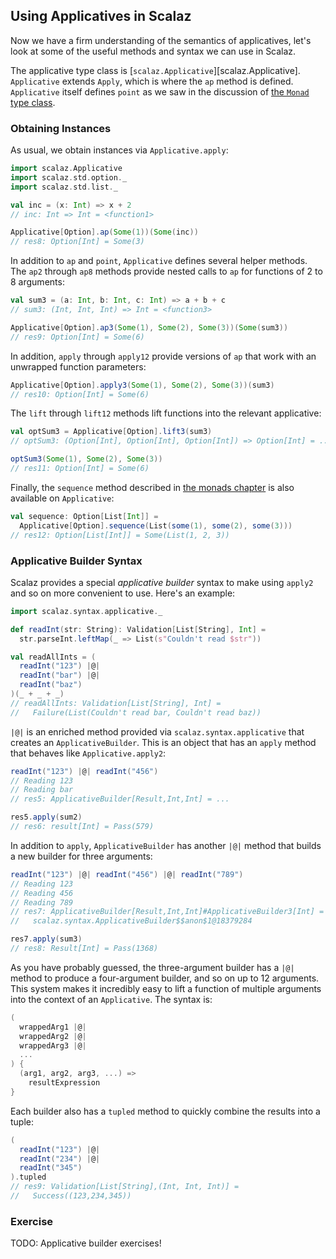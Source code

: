## Using Applicatives in Scalaz

Now we have a firm understanding of the semantics of applicatives,
let's look at some of the useful methods and syntax we can use in Scalaz.

The applicative type class is [`scalaz.Applicative`][scalaz.Applicative].
`Applicative` extends `Apply`, which is where the `ap` method is defined.
`Applicative` itself defines `point` as we saw in the discussion of
[the `Monad` type class](#monad-type-class).

### Obtaining Instances

As usual, we obtain instances via `Applicative.apply`:

~~~ scala
import scalaz.Applicative
import scalaz.std.option._
import scalaz.std.list._

val inc = (x: Int) => x + 2
// inc: Int => Int = <function1>

Applicative[Option].ap(Some(1))(Some(inc))
// res8: Option[Int] = Some(3)
~~~

In addition to `ap` and `point`, `Applicative` defines several helper methods. The `ap2` through `ap8` methods provide nested calls to `ap` for functions of 2 to 8 arguments:

~~~ scala
val sum3 = (a: Int, b: Int, c: Int) => a + b + c
// sum3: (Int, Int, Int) => Int = <function3>

Applicative[Option].ap3(Some(1), Some(2), Some(3))(Some(sum3))
// res9: Option[Int] = Some(6)
~~~

In addition, `apply` through `apply12` provide versions of `ap` that work with an unwrapped function parameters:

~~~ scala
Applicative[Option].apply3(Some(1), Some(2), Some(3))(sum3)
// res10: Option[Int] = Some(6)
~~~

The `lift` through `lift12` methods lift functions into the relevant applicative:

~~~ scala
val optSum3 = Applicative[Option].lift3(sum3)
// optSum3: (Option[Int], Option[Int], Option[Int]) => Option[Int] = ...

optSum3(Some(1), Some(2), Some(3))
// res11: Option[Int] = Some(6)
~~~

Finally, the `sequence` method described in [the monads chapter](#monad-type-class) is also available on `Applicative`:

~~~ scala
val sequence: Option[List[Int]] =
  Applicative[Option].sequence(List(some(1), some(2), some(3)))
// res12: Option[List[Int]] = Some(List(1, 2, 3))
~~~

### Applicative Builder Syntax

Scalaz provides a special *applicative builder* syntax to make using `apply2` and so on more convenient to use. Here's an example:

~~~ scala
import scalaz.syntax.applicative._

def readInt(str: String): Validation[List[String], Int] =
  str.parseInt.leftMap(_ => List(s"Couldn't read $str"))

val readAllInts = (
  readInt("123") |@|
  readInt("bar") |@|
  readInt("baz")
)(_ + _ + _)
// readAllInts: Validation[List[String], Int] =
//   Failure(List(Couldn't read bar, Couldn't read baz))
~~~

`|@|` is an enriched method provided via `scalaz.syntax.applicative` that creates an `ApplicativeBuilder`. This is an object that has an `apply` method that behaves like `Applicative.apply2`:

~~~ scala
readInt("123") |@| readInt("456")
// Reading 123
// Reading bar
// res5: ApplicativeBuilder[Result,Int,Int] = ...

res5.apply(sum2)
// res6: result[Int] = Pass(579)
~~~

In addition to `apply`, `ApplicativeBuilder` has another `|@|` method that builds a new builder for three arguments:

~~~ scala
readInt("123") |@| readInt("456") |@| readInt("789")
// Reading 123
// Reading 456
// Reading 789
// res7: ApplicativeBuilder[Result,Int,Int]#ApplicativeBuilder3[Int] = ↩
//   scalaz.syntax.ApplicativeBuilder$$anon$1@18379284

res7.apply(sum3)
// res8: Result[Int] = Pass(1368)
~~~

As you have probably guessed, the three-argument builder has a `|@|` method to produce a four-argument builder, and so on up to 12 arguments. This system makes it incredibly easy to lift a function of multiple arguments into the context of an `Applicative`. The syntax is:

~~~ scala
(
  wrappedArg1 |@|
  wrappedArg2 |@|
  wrappedArg3 |@|
  ...
) {
  (arg1, arg2, arg3, ...) =>
    resultExpression
}
~~~

Each builder also has a `tupled` method to quickly combine the results into a tuple:

~~~ scala
(
  readInt("123") |@|
  readInt("234") |@|
  readInt("345")
).tupled
// res9: Validation[List[String],(Int, Int, Int)] =
//   Success((123,234,345))
~~~

### Exercise

<div class="callout callout-danger">
  TODO: Applicative builder exercises!
</div>
